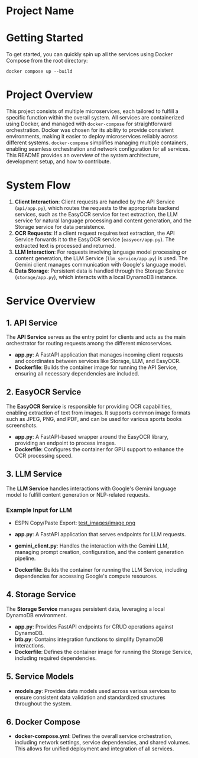 # Project Name

&#x20;

# Getting Started

To get started, you can quickly spin up all the services using Docker Compose from the root directory:

`docker compose up --build` 

# Project Overview

This project consists of multiple microservices, each tailored to fulfill a specific function within the overall system. All services are containerized using Docker, and managed with `docker-compose` for straightforward orchestration. Docker was chosen for its ability to provide consistent environments, making it easier to deploy microservices reliably across different systems. `docker-compose` simplifies managing multiple containers, enabling seamless orchestration and network configuration for all services. This README provides an overview of the system architecture, development setup, and how to contribute.

# System Flow

1. **Client Interaction**: Client requests are handled by the API Service (`api/app.py`), which routes the requests to the appropriate backend services, such as the EasyOCR service for text extraction, the LLM service for natural language processing and content generation, and the Storage service for data persistence.
2. **OCR Requests**: If a client request requires text extraction, the API Service forwards it to the EasyOCR service (`easyocr/app.py`). The extracted text is processed and returned.
3. **LLM Interaction**: For requests involving language model processing or content generation, the LLM Service (`llm_service/app.py`) is used. The Gemini client manages communication with Google's language model.
4. **Data Storage**: Persistent data is handled through the Storage Service (`storage/app.py`), which interacts with a local DynamoDB instance.

# Service Overview

## 1. API Service

The **API Service** serves as the entry point for clients and acts as the main orchestrator for routing requests among the different microservices.

- **app.py**: A FastAPI application that manages incoming client requests and coordinates between services like Storage, LLM, and EasyOCR.
- **Dockerfile**: Builds the container image for running the API Service, ensuring all necessary dependencies are included.

## 2. EasyOCR Service

The **EasyOCR Service** is responsible for providing OCR capabilities, enabling extraction of text from images. It supports common image formats such as JPEG, PNG, and PDF, and can be used for various sports books screenshots.

- **app.py**: A FastAPI-based wrapper around the EasyOCR library, providing an endpoint to process images.
- **Dockerfile**: Configures the container for GPU support to enhance the OCR processing speed.

## 3. LLM Service

The **LLM Service** handles interactions with Google's Gemini language model to fulfill content generation or NLP-related requests.

### Example Input for LLM

- ESPN Copy/Paste Export: [test_images/image.png](test_images/image.png)

- **app.py**: A FastAPI application that serves endpoints for LLM requests.

- **gemini\_client.py**: Handles the interaction with the Gemini LLM, managing prompt creation, configuration, and the content generation pipeline.

- **Dockerfile**: Builds the container for running the LLM Service, including dependencies for accessing Google's compute resources.

## 4. Storage Service

The **Storage Service** manages persistent data, leveraging a local DynamoDB environment.

- **app.py**: Provides FastAPI endpoints for CRUD operations against DynamoDB.
- **btb.py**: Contains integration functions to simplify DynamoDB interactions.
- **Dockerfile**: Defines the container image for running the Storage Service, including required dependencies.

## 5. Service Models

- **models.py**: Provides data models used across various services to ensure consistent data validation and standardized structures throughout the system.

## 6. Docker Compose

- **docker-compose.yml**: Defines the overall service orchestration, including network settings, service dependencies, and shared volumes. This allows for unified deployment and integration of all services.